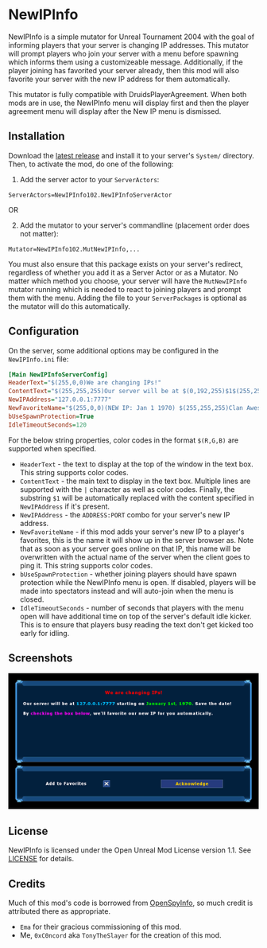 NewIPInfo
===========
NewIPInfo is a simple mutator for Unreal Tournament 2004 with the goal of informing players that your server is changing IP addresses.
This mutator will prompt players who join your server with a menu before spawning which informs them using a customizeable message.
Additionally, if the player joining has favorited your server already, then this mod will also favorite your server with the new IP address for them automatically.

This mutator is fully compatible with DruidsPlayerAgreement. When both mods are in use, the NewIPInfo menu will display first and then the player agreement menu will display after the New IP menu is dismissed.

Installation
------------
Download the [latest release](https://github.com/0xC0ncord/NewIPInfo/releases/latest) and install it to your server's `System/` directory. Then, to activate the mod, do one of the following:
1. Add the server actor to your `ServerActors`:
```
ServerActors=NewIPInfo102.NewIPInfoServerActor
```
OR

2. Add the mutator to your server's commandline (placement order does not matter):
```
Mutator=NewIPInfo102.MutNewIPInfo,...
```
You must also ensure that this package exists on your server's redirect, regardless of whether you add it as a Server Actor or as a Mutator.
No matter which method you choose, your server will have the `MutNewIPInfo` mutator running which is needed to react to joining players and prompt them with the menu.
Adding the file to your `ServerPackages` is optional as the mutator will do this automatically.

Configuration
-------------
On the server, some additional options may be configured in the `NewIPInfo.ini` file:
```ini
[Main NewIPInfoServerConfig]
HeaderText="$(255,0,0)We are changing IPs!"
ContentText="$(255,255,255)Our server will be at $(0,192,255)$1$(255,255,255) starting on $(0,255,0)January 1st, 1970. $(255,255,255)Save the date!||By $(255,0,255)checking the box below$(255,255,255), we'll favorite our new IP for you automatically."
NewIPAddress="127.0.0.1:7777"
NewFavoriteName="$(255,0,0)(NEW IP: Jan 1 1970) $(255,255,255)Clan Awesome's Server"
bUseSpawnProtection=True
IdleTimeoutSeconds=120
```
For the below string properties, color codes in the format `$(R,G,B)` are supported when specified.
- `HeaderText` - the text to display at the top of the window in the text box. This string supports color codes.
- `ContentText` - the main text to display in the text box. Multiple lines are supported with the `|` character as well as color codes. Finally, the substring `$1` will be automatically replaced with the content specified in `NewIPAddress` if it's present.
- `NewIPAddress` - the `ADDRESS:PORT` combo for your server's new IP address.
- `NewFavoriteName` - if this mod adds your server's new IP to a player's favorites, this is the name it will show up in the server browser as. Note that as soon as your server goes online on that IP, this name will be overwritten with the actual name of the server when the client goes to ping it. This string supports color codes.
- `bUseSpawnProtection` - whether joining players should have spawn protection while the NewIPInfo menu is open. If disabled, players will be made into spectators instead and will auto-join when the menu is closed.
- `IdleTimeoutSeconds` - number of seconds that players with the menu open will have additional time on top of the server's default idle kicker. This is to ensure that players busy reading the text don't get kicked too early for idling.

Screenshots
-----------
![Screenshot of the NewIP Info message window](Screenshots/preview.png)

License
-------
NewIPInfo is licensed under the Open Unreal Mod License version 1.1. See [LICENSE](LICENSE) for details.

Credits
-------
Much of this mod's code is borrowed from [OpenSpyInfo](https://github.com/0xC0ncord/OpenSpyInfo), so much credit is attributed there as appropriate.
- `Ema` for their gracious commissioning of this mod.
- Me, `0xC0ncord` aka `TonyTheSlayer` for the creation of this mod.
